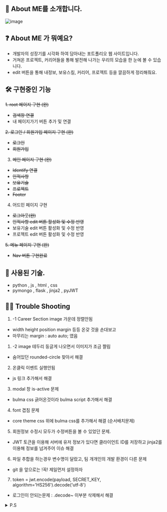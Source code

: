 ## 🙌 About  ME를 소개합니다.

![image](https://user-images.githubusercontent.com/85295433/183232685-a59fefe3-1346-4191-a81c-86fb488f36f3.png)

## ❓ About  ME 가 뭐예요?   
- 개발자의 성장기를 시각화 하여 담아내는 포트폴리오 웹 사이트입니다.
- 거쳐온 프로젝트, 커리어들을 통해 발전해 나가는 우리의 모습을 한 눈에 볼 수 있습니다.
- edit 버튼을 통해 내정보, 보유스킬, 커리어, 프로젝트 등을 깔끔하게 정리해줘요.


## 🛠 구현중인 기능
<s>1. root 페이지 구현 (완)
- 검색창 연결</s>
- 내 페이지가기 버튼 추가 및 연결

<s>2. 로그인 / 회원가입 페이지 구현 (완)
- 로그인
- 회원가입

3. 메인 페이지 구현 (완)
- Identify 연결
- 인적사항
- 보유기술
- 프로젝트
- Footer
</s>

4. 어드민 페이지 구현
- <s>로그아웃(완)
- 인적사항 edit 버튼 활성화 및 수정 반영</s>
- 보유기술 edit 버튼 활성화 및 수정 반영
- 프로젝트 edit 버튼 활성화 및 수정 반영


<s>5. 메뉴 페이지 구현 (완)
- Nav 버튼 구현완료 </s>


## 🚗 사용된 기술.
- python , js , html , css
- pymongo , flask , jinja2 , pyJWT


## 🙋‍♀️ Trouble Shooting
1. -1 Career Section image 가운데 정렬안됨
- width height position margin 등등 온갖 것을 손대보고
- 마무리는 margin : auto auto; 였음


1. -2 image 테두리 둥글게 나오면서 이미지가 조금 짤림
- 숨어있던 rounded-circle 찾아서 해결


2. 온클릭 이벤트 실행안됨
- js 링크 추가해서 해결


3. modal 창 is-active 문제
- bulma css 긁어온것이라 bulma script 추가해서 해결


4. font 겹침 문제
- core theme css 위에 bulma css를 추가해서 해결 (순서배치문제) 


5. 회원정보 수정시 모두가 수정버튼을 볼 수 있었던 문제.
- JWT 토큰을 이용해 서버에 유저 정보가 있다면 클라이언트 ID를 저장하고 jinja2를 이용해 정보를 넘겨주어 이슈 해결


6. 파일 추합을 하는경우 변수명이 달랐고, 팀 개개인의 개발 환경이 다른 문제
- git 을 앞으로는 !꼭! 제일먼저 설정하자


7. token = jwt.encode(payload, SECRET_KEY, algorithm='HS256').decode('utf-8')
- 로그인이 안되는문제 : .decode~ 이부분 삭제해서 해결


<details><summary> P.S </summary>

 ![image](https://user-images.githubusercontent.com/85295433/183233382-373f77b6-19ba-47ed-a2f7-fd7c776ae03e.png) 
 
 - 이노베이션캠프(강원) 첫주 5조 
 - Team Innovation Camp(Gangwon). First week group 5 

</details>
